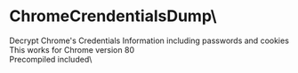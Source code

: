 # ChromeCrendentialsDump\
Decrypt Chrome's Credentials Information including passwords and cookies\
This works for Chrome version 80\
Precompiled included\
